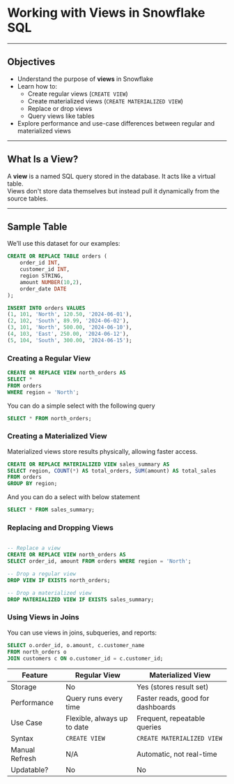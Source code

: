 # Working with Views in Snowflake SQL

---

##  Objectives

- Understand the purpose of **views** in Snowflake
- Learn how to:
  - Create regular views (`CREATE VIEW`)
  - Create materialized views (`CREATE MATERIALIZED VIEW`)
  - Replace or drop views
  - Query views like tables
- Explore performance and use-case differences between regular and materialized views

---

##  What Is a View?

A **view** is a named SQL query stored in the database. It acts like a virtual table.  
Views don't store data themselves but instead pull it dynamically from the source tables.

---

##  Sample Table

We’ll use this dataset for our examples:

```sql
CREATE OR REPLACE TABLE orders (
    order_id INT,
    customer_id INT,
    region STRING,
    amount NUMBER(10,2),
    order_date DATE
);

INSERT INTO orders VALUES
(1, 101, 'North', 120.50, '2024-06-01'),
(2, 102, 'South', 89.99, '2024-06-02'),
(3, 101, 'North', 500.00, '2024-06-10'),
(4, 103, 'East', 250.00, '2024-06-12'),
(5, 104, 'South', 300.00, '2024-06-15');
```

### Creating a Regular View

```sql
CREATE OR REPLACE VIEW north_orders AS
SELECT *
FROM orders
WHERE region = 'North';
```

You can do a simple select with the following query
```sql
SELECT * FROM north_orders;
```

### Creating a Materialized View
Materialized views store results physically, allowing faster access.

```sql
CREATE OR REPLACE MATERIALIZED VIEW sales_summary AS
SELECT region, COUNT(*) AS total_orders, SUM(amount) AS total_sales
FROM orders
GROUP BY region;
```

And you can do a select with below statement

```sql
SELECT * FROM sales_summary;
```

###  Replacing and Dropping Views

```sql

-- Replace a view
CREATE OR REPLACE VIEW north_orders AS
SELECT order_id, amount FROM orders WHERE region = 'North';

-- Drop a regular view
DROP VIEW IF EXISTS north_orders;

-- Drop a materialized view
DROP MATERIALIZED VIEW IF EXISTS sales_summary;
```

### Using Views in Joins
You can use views in joins, subqueries, and reports:

```sql
SELECT o.order_id, o.amount, c.customer_name
FROM north_orders o
JOIN customers c ON o.customer_id = c.customer_id;
```

| Feature        | Regular View                | Materialized View                 |
| -------------- | --------------------------- | --------------------------------- |
| Storage        | No                          | Yes (stores result set)           |
| Performance    | Query runs every time       | Faster reads, good for dashboards |
| Use Case       | Flexible, always up to date | Frequent, repeatable queries      |
| Syntax         | `CREATE VIEW`               | `CREATE MATERIALIZED VIEW`        |
| Manual Refresh | N/A                         | Automatic, not real-time          |
| Updatable?     | No                          | No                                |
